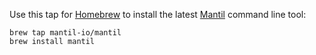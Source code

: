 
Use this tap for [Homebrew](https://brew.sh) to install the latest
[Mantil](www.mantil.com) command line tool:

```
brew tap mantil-io/mantil
brew install mantil
```
